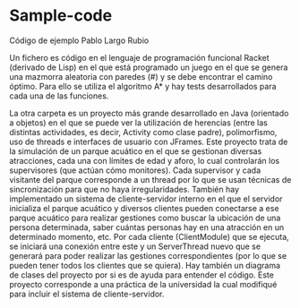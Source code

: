 # Sample-code
Código de ejemplo Pablo Largo Rubio

Un fichero es código en el lenguaje de programación funcional Racket (derivado de Lisp) en el que está programado un juego en el que se genera una mazmorra aleatoria con paredes (#) y se debe encontrar el camino óptimo. Para ello se utiliza el algoritmo A* y hay tests desarrollados para cada una de las funciones.

La otra carpeta es un proyecto más grande desarrollado en Java (orientado a objetos) en el que se puede ver la utilización de herencias (entre las distintas actividades, es decir, Activity como clase padre), polimorfismo, uso de threads e interfaces de usuario con JFrames. Este proyecto trata de la simulación de un parque acuático en el que se gestionan diversas atracciones, cada una con límites de edad y aforo, lo cual controlarán los supervisores (que actúan cómo monitores). Cada supervisor y cada visitante del parque corresponde a un thread por lo que se usan técnicas de sincronización para que no haya irregularidades. También hay implementado un sistema de cliente-servidor interno en el que el servidor inicializa el parque acuático y diversos clientes pueden conectarse a ese parque acuático para realizar gestiones como buscar la ubicación de una persona determinada, saber cuántas personas hay en una atracción en un determinado momento, etc. Por cada cliente (ClientModule) que se ejecuta, se iniciará una conexión entre este y un ServerThread nuevo que se generará para poder realizar las gestiones correspondientes (por lo que se pueden tener todos los clientes que se quiera). Hay también un diagrama de clases del proyecto por si es de ayuda para entender el código. Este proyecto corresponde a una práctica de la universidad la cual modifiqué para incluir el sistema de cliente-servidor.
